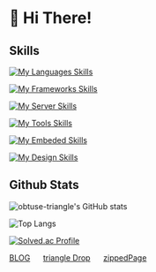 # 👋 Hi There!

## Skills
[![My Languages Skills](https://skillicons.dev/icons?i=html,css,js,php,nodejs,py,c)](https://skillicons.dev)

[![My Frameworks Skills](https://skillicons.dev/icons?i=express,flask,fastapi)](https://skillicons.dev)

[![My Server Skills](https://skillicons.dev/icons?i=linux,ubuntu,nginx,mysql,sqlite)](https://skillicons.dev)

[![My Tools Skills](https://skillicons.dev/icons?i=git,postman)](https://skillicons.dev)

[![My Embeded Skills](https://skillicons.dev/icons?i=arduino)](https://skillicons.dev)

[![My Design Skills](https://skillicons.dev/icons?i=figma,ps,ai,pr,ae)](https://skillicons.dev)


## Github Stats
![obtuse-triangle's GitHub stats](https://github-readme-stats.vercel.app/api?username=obtuse-triangle&theme=dracula&show_icons=true)

![Top Langs](https://github-readme-stats.vercel.app/api/top-langs/?username=obtuse-triangle&layout=compact&theme=dracula)

[![Solved.ac Profile](http://mazassumnida.wtf/api/v2/generate_badge?boj=obtuse)](https://solved.ac/obtuse)

<!---
## Top Repository
[![Readme Card](https://github-readme-stats.vercel.app/api/pin/?username=NY0510&repo=triangleDrop&theme=dracula)](https://github.com/NY0510/triangleDrop)
[![Readme Card](https://github-readme-stats.vercel.app/api/pin/?username=obtuse-triangle&repo=zippedPage&theme=dracula)](https://github.com/obtuse-triangle/zippedPage)
[![Readme Card](https://github-readme-stats.vercel.app/api/pin/?username=obtuse-triangle&repo=neisScheduleToICS&theme=dracula)](https://github.com/obtuse-triangle/neisScheduleToICS)
-->

[BLOG](https://obtuse.kr/blog) &nbsp;&nbsp;&nbsp;&nbsp;&nbsp;[triangle Drop](https://triangledrop.obtuse.kr)&nbsp;&nbsp;&nbsp;&nbsp;&nbsp;&nbsp;[zippedPage](https://zip.obtuse.kr)
